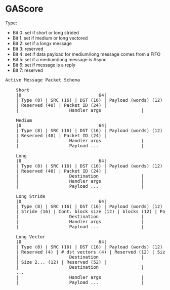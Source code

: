 # GAScore

Type:  
 * Bit 0: set if short or long strided  
 * Bit 1: set if medium or long vectored
 * Bit 2: set if a longx message
 * Bit 3: reserved
 * Bit 4: set if data payload for medium/long message comes from a FIFO
 * Bit 5: set if a medium/long message is Async
 * Bit 6: set if message is a reply
 * Bit 7: reserved

<pre>
Active Message Packet Schema

    Short
    |0                             64|
    | Type (8) | SRC (16) | DST (16) | Payload (words) (12) | Handler (4) | # Args (8) |
    | Reserved (40) | Packet ID (24) |
    |                   Handler args               |
    
    Medium
    |0                             64|
    | Type (8) | SRC (16) | DST (16) | Payload (words) (12) | Handler (4) | # Args (8) |
    | Reserved (40) | Packet ID (24) |
    |                   Handler args               |
    |                   Payload ...                |

    Long
    |0                             64|
    | Type (8) | SRC (16) | DST (16) | Payload (words) (12) | Handler (4) | # Args (8) |
    | Reserved (40) | Packet ID (24) |
    |                   Destination                |
    |                   Handler args               |
    |                   Payload ...                |

    Long Stride 
    |0                             64|
    | Type (8) | SRC (16) | DST (16) | Payload (words) (12) | Handler (4) | # Args (8) |
    | Stride (16) | Cont. block size (12) | blocks (12) | Packet ID (24) |
    |                   Destination                |
    |                   Handler args               |
    |                   Payload ...                |

    Long Vector 
    |0                             64|
    | Type (8) | SRC (16) | DST (16) | Payload (words) (12) | Handler (4) | # Args (8) |
    | Reserved (4) | # dst vectors (4) | Reserved (12) | Size 1 (12) | Reserved (8) | Packet ID (24) |
    |                   Destination                |
    | Size 2... (12) | Reserved (52) |
    |                   Destination                |
    ...
    |                   Handler args               |
    |                   Payload ...                |
</pre>